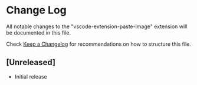 # Change Log

All notable changes to the "vscode-extension-paste-image" extension will be documented in this file.

Check [Keep a Changelog](http://keepachangelog.com/) for recommendations on how to structure this file.

## [Unreleased]

- Initial release